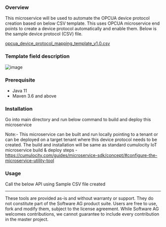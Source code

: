 ### Overview 
This microservice will be used to automate the OPCUA device protocol creation based on below CSV template. This uses OPCUA microservice end points to create a    device protocol automatically and enable them. Below is the sample device protocol (CSV) file.

[opcua_device_protocol_mapping_template_v1.0.csv](https://github.com/SoftwareAG/opcua_deviceprotocol/files/11844331/opcua_device_protocol_mapping_template_v1.0.csv)

### Template field description


![image](https://github.com/SoftwareAG/opcua_deviceprotocol/assets/20227250/5594f139-b8a8-4cb2-81ad-42b4aa72b2d5)

### Prerequisite

* Java 11
* Maven 3.6 and above

### Installation
Go into main directory and run below command to build and deploy this microservice

Note:- This microservice can be built and run locally pointing to a tenant or can be deployed on a target tenant where this device protocol needs to be created. The build and installation will be same as standard cumulocity IoT microservice build & deploy steps - https://cumulocity.com/guides/microservice-sdk/concept/#configure-the-microservice-utility-tool

### Usage

Call the below API using Sample CSV file created

-----
These tools are provided as-is and without warranty or support. They do not constitute part of the Software AG product suite. Users are free to use, fork and modify them, subject to the license agreement. While Software AG welcomes contributions, we cannot guarantee to include every contribution in the master project.


